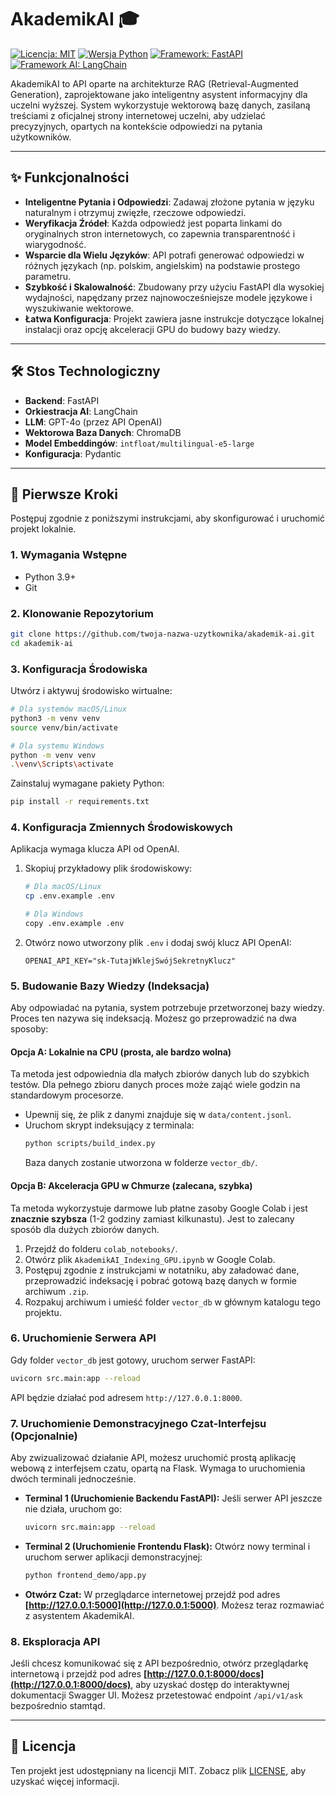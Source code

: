 # AkademikAI 🎓

[![Licencja: MIT](https://img.shields.io/badge/License-MIT-yellow.svg)](https://opensource.org/licenses/MIT)
[![Wersja Python](https://img.shields.io/badge/python-3.9+-blue.svg)](https://www.python.org/downloads/)
[![Framework: FastAPI](https://img.shields.io/badge/Framework-FastAPI-green.svg)](https://fastapi.tiangolo.com/)
[![Framework AI: LangChain](https://img.shields.io/badge/AI-LangChain-purple.svg)](https://www.langchain.com/)

AkademikAI to API oparte na architekturze RAG (Retrieval-Augmented Generation), zaprojektowane jako inteligentny asystent informacyjny dla uczelni wyższej. System wykorzystuje wektorową bazę danych, zasilaną treściami z oficjalnej strony internetowej uczelni, aby udzielać precyzyjnych, opartych na kontekście odpowiedzi na pytania użytkowników.

---

## ✨ Funkcjonalności

-   **Inteligentne Pytania i Odpowiedzi**: Zadawaj złożone pytania w języku naturalnym i otrzymuj zwięzłe, rzeczowe odpowiedzi.
-   **Weryfikacja Źródeł**: Każda odpowiedź jest poparta linkami do oryginalnych stron internetowych, co zapewnia transparentność i wiarygodność.
-   **Wsparcie dla Wielu Języków**: API potrafi generować odpowiedzi w różnych językach (np. polskim, angielskim) na podstawie prostego parametru.
-   **Szybkość i Skalowalność**: Zbudowany przy użyciu FastAPI dla wysokiej wydajności, napędzany przez najnowocześniejsze modele językowe i wyszukiwanie wektorowe.
-   **Łatwa Konfiguracja**: Projekt zawiera jasne instrukcje dotyczące lokalnej instalacji oraz opcję akceleracji GPU do budowy bazy wiedzy.

---

## 🛠️ Stos Technologiczny

-   **Backend**: FastAPI
-   **Orkiestracja AI**: LangChain
-   **LLM**: GPT-4o (przez API OpenAI)
-   **Wektorowa Baza Danych**: ChromaDB
-   **Model Embeddingów**: `intfloat/multilingual-e5-large`
-   **Konfiguracja**: Pydantic

---

## 🚀 Pierwsze Kroki

Postępuj zgodnie z poniższymi instrukcjami, aby skonfigurować i uruchomić projekt lokalnie.

### 1. Wymagania Wstępne

-   Python 3.9+
-   Git

### 2. Klonowanie Repozytorium

```bash
git clone https://github.com/twoja-nazwa-uzytkownika/akademik-ai.git
cd akademik-ai
```

### 3. Konfiguracja Środowiska

Utwórz i aktywuj środowisko wirtualne:

```bash
# Dla systemów macOS/Linux
python3 -m venv venv
source venv/bin/activate

# Dla systemu Windows
python -m venv venv
.\venv\Scripts\activate
```

Zainstaluj wymagane pakiety Python:

```bash
pip install -r requirements.txt
```

### 4. Konfiguracja Zmiennych Środowiskowych

Aplikacja wymaga klucza API od OpenAI.

1.  Skopiuj przykładowy plik środowiskowy:
    ```bash
    # Dla macOS/Linux
    cp .env.example .env

    # Dla Windows
    copy .env.example .env
    ```
2.  Otwórz nowo utworzony plik `.env` i dodaj swój klucz API OpenAI:
    ```
    OPENAI_API_KEY="sk-TutajWklejSwójSekretnyKlucz"
    ```

### 5. Budowanie Bazy Wiedzy (Indeksacja)

Aby odpowiadać na pytania, system potrzebuje przetworzonej bazy wiedzy. Proces ten nazywa się indeksacją. Możesz go przeprowadzić na dwa sposoby:

#### Opcja A: Lokalnie na CPU (prosta, ale bardzo wolna)

Ta metoda jest odpowiednia dla małych zbiorów danych lub do szybkich testów. Dla pełnego zbioru danych proces może zająć wiele godzin na standardowym procesorze.

-   Upewnij się, że plik z danymi znajduje się w `data/content.jsonl`.
-   Uruchom skrypt indeksujący z terminala:
    ```bash
    python scripts/build_index.py
    ```
    Baza danych zostanie utworzona w folderze `vector_db/`.

#### Opcja B: Akceleracja GPU w Chmurze (zalecana, szybka)

Ta metoda wykorzystuje darmowe lub płatne zasoby Google Colab i jest **znacznie szybsza** (1-2 godziny zamiast kilkunastu). Jest to zalecany sposób dla dużych zbiorów danych.

1.  Przejdź do folderu `colab_notebooks/`.
2.  Otwórz plik `AkademikAI_Indexing_GPU.ipynb` w Google Colab.
3.  Postępuj zgodnie z instrukcjami w notatniku, aby załadować dane, przeprowadzić indeksację i pobrać gotową bazę danych w formie archiwum `.zip`.
4.  Rozpakuj archiwum i umieść folder `vector_db` w głównym katalogu tego projektu.

### 6. Uruchomienie Serwera API

Gdy folder `vector_db` jest gotowy, uruchom serwer FastAPI:

```bash
uvicorn src.main:app --reload
```

API będzie działać pod adresem `http://127.0.0.1:8000`.

### 7. Uruchomienie Demonstracyjnego Czat-Interfejsu (Opcjonalnie)

Aby zwizualizować działanie API, możesz uruchomić prostą aplikację webową z interfejsem czatu, opartą na Flask. Wymaga to uruchomienia dwóch terminali jednocześnie.

-   **Terminal 1 (Uruchomienie Backendu FastAPI):**
    Jeśli serwer API jeszcze nie działa, uruchom go:
    ```bash
    uvicorn src.main:app --reload
    ```

-   **Terminal 2 (Uruchomienie Frontendu Flask):**
    Otwórz nowy terminal i uruchom serwer aplikacji demonstracyjnej:
    ```bash
    python frontend_demo/app.py
    ```

-   **Otwórz Czat:**
    W przeglądarce internetowej przejdź pod adres **[http://127.0.0.1:5000](http://127.0.0.1:5000)**. Możesz teraz rozmawiać z asystentem AkademikAI.

### 8. Eksploracja API

Jeśli chcesz komunikować się z API bezpośrednio, otwórz przeglądarkę internetową i przejdź pod adres **[http://127.0.0.1:8000/docs](http://127.0.0.1:8000/docs)**, aby uzyskać dostęp do interaktywnej dokumentacji Swagger UI. Możesz przetestować endpoint `/api/v1/ask` bezpośrednio stamtąd.

---

## 📜 Licencja

Ten projekt jest udostępniany na licencji MIT. Zobacz plik [LICENSE](LICENSE), aby uzyskać więcej informacji.